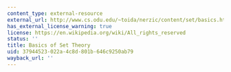 ```yaml
---
content_type: external-resource
external_url: http://www.cs.odu.edu/~toida/nerzic/content/set/basics.html
has_external_license_warning: true
license: https://en.wikipedia.org/wiki/All_rights_reserved
status: ''
title: Basics of Set Theory
uid: 37944523-022a-4c8d-801b-646c9250ab79
wayback_url: ''
---
```


